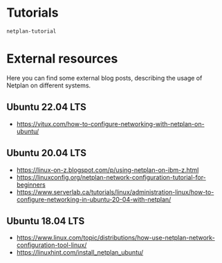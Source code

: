 # Tutorials

```{toctree}
netplan-tutorial
```

# External resources
Here you can find some external blog posts, describing the usage of Netplan on different systems.

## Ubuntu 22.04 LTS
* <https://vitux.com/how-to-configure-networking-with-netplan-on-ubuntu/>

## Ubuntu 20.04 LTS
* <https://linux-on-z.blogspot.com/p/using-netplan-on-ibm-z.html>
* <https://linuxconfig.org/netplan-network-configuration-tutorial-for-beginners>
* <https://www.serverlab.ca/tutorials/linux/administration-linux/how-to-configure-networking-in-ubuntu-20-04-with-netplan/>

## Ubuntu 18.04 LTS
* <https://www.linux.com/topic/distributions/how-use-netplan-network-configuration-tool-linux/>
* <https://linuxhint.com/install_netplan_ubuntu/>
